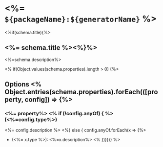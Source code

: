 # <%= `${packageName}:${generatorName}` %>

<%if(schema.title){%>

## <%= schema.title %><%}%>

<%=schema.description%>

<% if(Object.values(schema.properties).length > 0) {%>

## Options <% Object.entries(schema.properties).forEach(([property, config]) => {%>

### <%= property%> <% if (!config.anyOf) { %>(<%=config.type%>)

<%= config.description %> <%} else { config.anyOf.forEach(x => {%>

- (<%= x.type %>): <%=x.description%>
  <% })}})} %>
